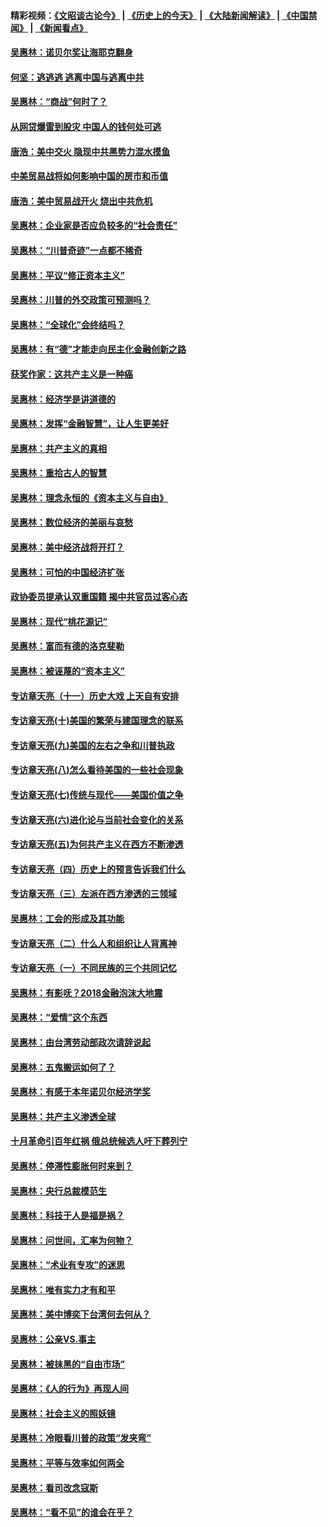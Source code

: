 #### 精彩视频：[《文昭谈古论今》](http://45.32.25.56/wenzhao) | [《历史上的今天》](http://45.32.25.56/today-in-history) | [《大陆新闻解读》](http://45.32.25.56/ntdtv-comedy) | [《中国禁闻》](http://45.32.25.56/ntdtv-news) | [《新闻看点》](http://45.32.25.56/news-insight) 

 #### [吴惠林：诺贝尔奖让海耶克翻身](../pages/nsc423/n10890049.md?t=02040631) 

#### [何坚：逃逃逃 逃离中国与逃离中共](../pages/nsc423/n10592891.md?t=02040631) 

#### [吴惠林：“商战”何时了？](../pages/nsc423/n10573558.md?t=02040631) 

#### [从网贷爆雷到股灾 中国人的钱何处可逃](../pages/nsc423/n10572800.md?t=02040631) 

#### [唐浩：美中交火 隐现中共黑势力混水摸鱼](../pages/nsc423/n10544040.md?t=02040631) 

#### [中美贸易战将如何影响中国的房市和币值](../pages/nsc423/n10543697.md?t=02040631) 

#### [唐浩：美中贸易战开火 烧出中共危机](../pages/nsc423/n10540126.md?t=02040631) 

#### [吴惠林：企业家是否应负较多的“社会责任”](../pages/nsc423/n10535022.md?t=02040631) 

#### [吴惠林：“川普奇迹”一点都不稀奇](../pages/nsc423/n10512808.md?t=02040631) 

#### [吴惠林：平议“修正资本主义”](../pages/nsc423/n10495724.md?t=02040631) 

#### [吴惠林：川普的外交政策可预测吗？](../pages/nsc423/n10462387.md?t=02040631) 

#### [吴惠林：“全球化”会终结吗？](../pages/nsc423/n10452838.md?t=02040631) 

#### [吴惠林：有“德”才能走向民主化金融创新之路](../pages/nsc423/n10432292.md?t=02040631) 

#### [获奖作家：这共产主义是一种癌](../pages/nsc423/n10431541.md?t=02040631) 

#### [吴惠林：经济学是讲道德的](../pages/nsc423/n10398014.md?t=02040631) 

#### [吴惠林：发挥“金融智慧”，让人生更美好](../pages/nsc423/n10375019.md?t=02040631) 

#### [吴惠林：共产主义的真相](../pages/nsc423/n10351394.md?t=02040631) 

#### [吴惠林：重拾古人的智慧](../pages/nsc423/n10337691.md?t=02040631) 

#### [吴惠林：理念永恒的《资本主义与自由》](../pages/nsc423/n10316274.md?t=02040631) 

#### [吴惠林：数位经济的美丽与哀愁](../pages/nsc423/n10292946.md?t=02040631) 

#### [吴惠林：美中经济战将开打？](../pages/nsc423/n10258825.md?t=02040631) 

#### [吴惠林：可怕的中国经济扩张](../pages/nsc423/n10219147.md?t=02040631) 

#### [政协委员提承认双重国籍 揭中共官员过客心态](../pages/nsc423/n10208809.md?t=02040631) 

#### [吴惠林：现代“桃花源记”](../pages/nsc423/n10185234.md?t=02040631) 

#### [吴惠林：富而有德的洛克斐勒](../pages/nsc423/n10142264.md?t=02040631) 

#### [吴惠林：被诬蔑的“资本主义”](../pages/nsc423/n10124816.md?t=02040631) 

#### [专访章天亮（十一）历史大戏 上天自有安排](../pages/nsc423/n10094905.md?t=02040631) 

#### [专访章天亮(十)美国的繁荣与建国理念的联系](../pages/nsc423/n10094899.md?t=02040631) 

#### [专访章天亮(九)美国的左右之争和川普执政](../pages/nsc423/n10094889.md?t=02040631) 

#### [专访章天亮(八)怎么看待美国的一些社会现象](../pages/nsc423/n10094857.md?t=02040631) 

#### [专访章天亮(七)传统与现代——美国价值之争](../pages/nsc423/n10093140.md?t=02040631) 

#### [专访章天亮(六)进化论与当前社会变化的关系](../pages/nsc423/n10092036.md?t=02040631) 

#### [专访章天亮(五)为何共产主义在西方不断渗透](../pages/nsc423/n10083620.md?t=02040631) 

#### [专访章天亮（四）历史上的预言告诉我们什么](../pages/nsc423/n10083606.md?t=02040631) 

#### [专访章天亮（三）左派在西方渗透的三领域](../pages/nsc423/n10081115.md?t=02040631) 

#### [吴惠林：工会的形成及其功能](../pages/nsc423/n10080633.md?t=02040631) 

#### [专访章天亮（二）什么人和组织让人背离神](../pages/nsc423/n10076637.md?t=02040631) 

#### [专访章天亮（一）不同民族的三个共同记忆](../pages/nsc423/n10074188.md?t=02040631) 

#### [吴惠林：有影呒？2018金融泡沫大地震](../pages/nsc423/n10040534.md?t=02040631) 

#### [吴惠林：“爱情”这个东西](../pages/nsc423/n10019423.md?t=02040631) 

#### [吴惠林：由台湾劳动部政次请辞说起](../pages/nsc423/n9979679.md?t=02040631) 

#### [吴惠林：五鬼搬运如何了？](../pages/nsc423/n9925338.md?t=02040631) 

#### [吴惠林：有感于本年诺贝尔经济学奖](../pages/nsc423/n9871883.md?t=02040631) 

#### [吴惠林：共产主义渗透全球](../pages/nsc423/n9812748.md?t=02040631) 

#### [十月革命引百年红祸 俄总统候选人吁下葬列宁](../pages/nsc423/n9810182.md?t=02040631) 

#### [吴惠林：停滞性膨胀何时来到？](../pages/nsc423/n9764136.md?t=02040631) 

#### [吴惠林：央行总裁模范生](../pages/nsc423/n9728134.md?t=02040631) 

#### [吴惠林：科技于人是福是祸？](../pages/nsc423/n9672982.md?t=02040631) 

#### [吴惠林：问世间，汇率为何物？](../pages/nsc423/n9621788.md?t=02040631) 

#### [吴惠林：“术业有专攻”的迷思](../pages/nsc423/n9580363.md?t=02040631) 

#### [吴惠林：唯有实力才有和平](../pages/nsc423/n9529599.md?t=02040631) 

#### [吴惠林：美中博奕下台湾何去何从？](../pages/nsc423/n9483598.md?t=02040631) 

#### [吴惠林：公亲VS.事主](../pages/nsc423/n9425637.md?t=02040631) 

#### [吴惠林：被抹黑的“自由市场”](../pages/nsc423/n9351545.md?t=02040631) 

#### [吴惠林：《人的行为》再现人间](../pages/nsc423/n9296339.md?t=02040631) 

#### [吴惠林：社会主义的照妖镜](../pages/nsc423/n9243460.md?t=02040631) 

#### [吴惠林：冷眼看川普的政策“发夹弯”](../pages/nsc423/n9120684.md?t=02040631) 

#### [吴惠林：平等与效率如何两全](../pages/nsc423/n9075430.md?t=02040631) 

#### [吴惠林：看司改念寇斯](../pages/nsc423/n9024915.md?t=02040631) 

#### [吴惠林：“看不见”的谁会在乎？](../pages/nsc423/n8977488.md?t=02040631) 


